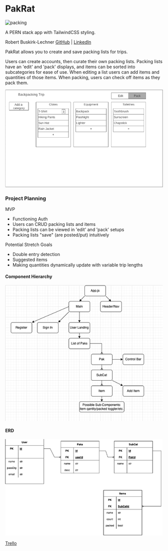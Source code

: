 # PakRat

![packing](/assets/readme_images/packing.avif)

A PERN stack app with TailwindCSS styling.

Robert Buskirk-Lechner
[GitHub](https://github.com/robert-bl) | [LinkedIn](https://www.linkedin.com/in/robert-buskirk-lechner/)

PakRat allows you to create and save packing lists for trips.

Users can create accounts, then curate their own packing lists. Packing lists have an 'edit' and 'pack' displays, and items can be sorted into subcategories for ease of use. When editing a list users can add items and quantities of those items. When packing, users can check off items as they pack them.

![page](/assets/readme_images/packinglist.png)




### Project Planning

MVP
* Functioning Auth
* Users can CRUD packing lists and items
* Packing lists can be viewed in 'edit' and 'pack' setups
* Packing lists "save" (are posted/put) intuitively

Potential Stretch Goals
* Double entry detection
* Suggested items
* Making quantities dynamically update with variable trip lengths

#### Component Hierarchy
![Components](/assets/readme_images/componentheir.png)

#### ERD
![ERD](/assets/readme_images/ERD.png)


[Trello](https://trello.com/b/9eEmMGTF/pakrat)